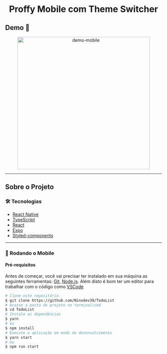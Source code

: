 <h1 style="text-align: center; font-weight: bold;">Proffy Mobile com Theme Switcher</h1>

## Demo 📸

<div align="center" >
  <img src="./github/GifMobile.gif" alt="demo-mobile" height="425">
</div>

---
## Sobre o Projeto

### 🛠 Tecnologias

- [React Native](https://reactnative.dev/)
- [TypeScript](https://www.typescriptlang.org/)
- [React](https://pt-br.reactjs.org/)
- [Expo](https://expo.io/)
- [Styled-components](https://styled-components.com/)
---

### 🎲 Rodando o Mobile

#### Pré-requisitos

Antes de começar, você vai precisar ter instalado em sua máquina as seguintes ferramentas:
[Git](https://git-scm.com), [Node.js](https://nodejs.org/en/).
Além disto é bom ter um editor para trabalhar com o código como [VSCode](https://code.visualstudio.com/)

```bash
# Clone este repositório
$ git clone https://github.com/Ninodev30/TodoList
# Acesse a pasta do projeto no terminal/cmd
$ cd TodoList
# Instale as dependências
$ yarn
# ou
$ npm install
# Execute a aplicação em modo de desenvolvimento
$ yarn start
# ou
$ npm run start
```